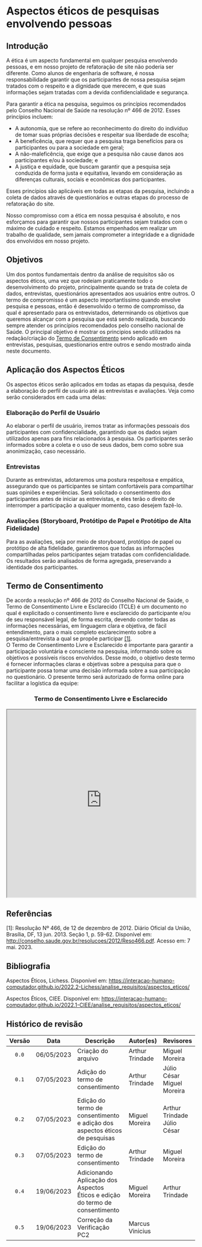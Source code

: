 # Aspectos éticos de pesquisas envolvendo pessoas
## Introdução
A ética é um aspecto fundamental em qualquer pesquisa envolvendo pessoas, e em nosso projeto de refatoração de site não poderia ser diferente. Como alunos de engenharia de software, é nossa responsabilidade garantir que os participantes de nossa pesquisa sejam tratados com o respeito e a dignidade que merecem, e que suas informações sejam tratadas com a devida confidencialidade e segurança.

Para garantir a ética na pesquisa, seguimos os princípios recomendados pelo Conselho Nacional de Saúde na resolução nº 466 de 2012. Esses princípios incluem:

<ul> 
    <li>A autonomia, que se refere ao reconhecimento do direito do indivíduo de tomar suas próprias decisões e respeitar sua liberdade de escolha; 
    <li>A beneficência, que requer que a pesquisa traga benefícios para os participantes ou para a sociedade em geral; 
    <li>A não-maleficência, que exige que a pesquisa não cause danos aos participantes e/ou à sociedade; e  
    <li>A justiça e equidade, que buscam garantir que a pesquisa seja conduzida de forma justa e equitativa, levando em consideração as diferenças culturais, sociais e econômicas dos participantes.
</ul>

Esses princípios são aplicáveis em todas as etapas da pesquisa, incluindo a coleta de dados através de questionários e outras etapas do processo de refatoração do site.

Nosso compromisso com a ética em nossa pesquisa é absoluto, e nos esforçamos para garantir que nossos participantes sejam tratados com o máximo de cuidado e respeito. Estamos empenhados em realizar um trabalho de qualidade, sem jamais comprometer a integridade e a dignidade dos envolvidos em nosso projeto.

## Objetivos
Um dos pontos fundamentais dentro da análise de requisitos são os aspectos éticos, uma vez que rodeiam praticamente todo o desenvolvimento do projeto, principalmente quando se trata de coleta de dados, entrevistas, questionários apresentados aos usuários entre outros.  O termo de compromisso é um aspecto importantíssimo quando envolve pesquisa e pessoas, então é desenvolvido o termo de compromisso, da qual é apresentado para os entrevistados, determinando os objetivos que queremos alcançar com a pesquisa que está sendo realizada, buscando sempre atender os princípios recomendados pelo conselho nacional de Saúde. O principal objetivo é mostrar os principios sendo utilizados na redação/criação do [Termo de Consentimento](https://github.com/Interacao-Humano-Computador/2023.1-ISSNet/blob/main/gitpages/docs/analise_de_requisitos/doc/Termo_de_consentimento.pdf) sendo aplicado em entrevistas, pesquisas, questionarios entre outros e sendo mostrado ainda neste documento.


## Aplicação dos Aspectos Éticos
Os aspectos éticos serão aplicados em todas as etapas da pesquisa, desde a elaboração do perfil de usuário até as entrevistas e avaliações. Veja como serão considerados em cada uma delas:

### Elaboração do Perfil de Usuário
Ao elaborar o perfil de usuário, iremos tratar as informações pessoais dos participantes com confidencialidade, garantindo que os dados sejam utilizados apenas para fins relacionados à pesquisa. Os participantes serão informados sobre a coleta e o uso de seus dados, bem como sobre sua anonimização, caso necessário.

### Entrevistas
Durante as entrevistas, adotaremos uma postura respeitosa e empática, assegurando que os participantes se sintam confortáveis para compartilhar suas opiniões e experiências. Será solicitado o consentimento dos participantes antes de iniciar as entrevistas, e eles terão o direito de interromper a participação a qualquer momento, caso desejem fazê-lo.

### Avaliações (Storyboard, Protótipo de Papel e Protótipo de Alta Fidelidade)

Para as avaliações, seja por meio de storyboard, protótipo de papel ou protótipo de alta fidelidade, garantiremos que todas as informações compartilhadas pelos participantes sejam tratadas com confidencialidade. Os resultados serão analisados de forma agregada, preservando a identidade dos participantes.

## Termo de Consentimento
De acordo a resolução nº 466 de 2012 do Conselho Nacional de Saúde, o Termo de Consentimento Livre e Esclarecido (TCLE) é um documento no qual é explicitado o consentimento livre e esclarecido do participante e/ou de seu responsável legal, de forma escrita, devendo conter todas as informações necessárias, em linguagem clara e objetiva, de fácil entendimento, para o mais completo esclarecimento sobre a pesquisa/entrevista a qual se propõe participar <a href="#conselho">[1]</a>.<br> 
O Termo de Consentimento Livre e Esclarecido é importante para garantir a participação voluntária e consciente na pesquisa, informando sobre os objetivos e possíveis riscos envolvidos. Desse modo, o objetivo deste termo é fornecer informações claras e objetivas sobre a pesquisa para que o participante possa tomar uma decisão informada sobre a sua participação no questionário. O presente termo será autorizado de forma online para facilitar a logística da equipe:

<div style="text-align: center">
<h3>
Termo de Consentimento Livre e Esclarecido
</h3>
</div>

<iframe src="https://interacao-humano-computador.github.io/2023.1-ISSNet/analise_de_requisitos/doc/Termo_de_consentimento.pdf" width="100%" height="500px"></iframe>

## Referências
<span id='conselho'>[1]: Resolução Nº 466, de 12 de dezembro de 2012. Diário Oficial da União, Brasília, DF, 13 jun. 2013. Seção 1, p. 59-62. Disponível em: <http://conselho.saude.gov.br/resolucoes/2012/Reso466.pdf>. Acesso em: 7 mai. 2023.</span>

## Bibliografia
Aspectos Éticos, Lichess. Disponível em:  <https://interacao-humano-computador.github.io/2022.2-Lichess/analise_requisitos/aspectos_eticos/>

Aspectos Éticos, CIEE. Disponível em:  <https://interacao-humano-computador.github.io/2022.1-CIEE/analise_requisitos/aspectos_eticos/>

## Histórico de revisão

| Versão     | Data        | Descrição                        | Autor(es)                          | Revisores                     |
| :--------: | :---------: | -------------------------------- | ---------------------------------- | ----------------------------- |
| `0.0`      |  06/05/2023 | Criação do arquivo               | Arthur Trindade                    | Miguel Moreira                |
| `0.1`      |  07/05/2023 | Adição do termo de consentimento | Arthur Trindade                    | Júlio César<br>Miguel Moreira |
| `0.2`      |  07/05/2023 | Edição do termo de consentimento e adição dos aspectos éticos de pesquisas| Miguel Moreira                    | Arthur Trindade<br>Júlio César |
| `0.3`      |  07/05/2023 | Edição do termo de consentimento | Arthur Trindade                    | Miguel Moreira |
| `0.4`      |  19/06/2023 | Adicionando Aplicação dos Aspectos Éticos e edição do termo de consentimento | Miguel Moreira                   | Arthur Trindade |
| `0.5`      |  19/06/2023 | Correção da Verificação PC2 | Marcus Vinicius |  |
